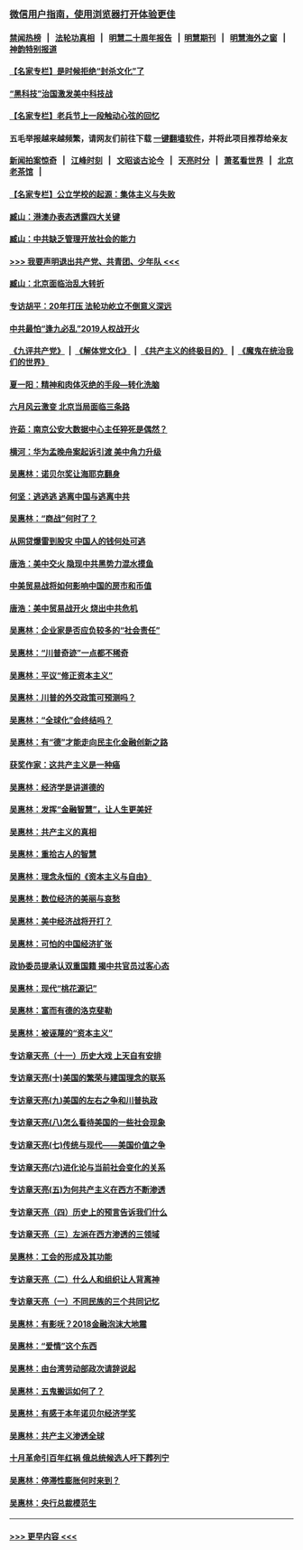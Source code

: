 ### [微信用户指南，使用浏览器打开体验更佳](https://github.com/gfw-breaker/banned-news1/blob/master/indexes/wechat-guide.md?t=0)
#### [禁闻热榜](热点新闻.md?t=0)  &nbsp;&nbsp;|&nbsp;&nbsp; [法轮功真相](https://github.com/gfw-breaker/truth/blob/master/README.md?t=0) &nbsp;&nbsp;|&nbsp;&nbsp; [明慧二十周年报告](https://github.com/gfw-breaker/mh-reports/blob/master/README.md?t=0) &nbsp;&nbsp;|&nbsp;&nbsp;[明慧期刊](https://github.com/gfw-breaker/mh-qikan) &nbsp;&nbsp;|&nbsp;&nbsp; [明慧海外之窗](https://github.com/gfw-breaker/mh-news/blob/master/README.md?t=0) &nbsp;&nbsp;|&nbsp;&nbsp; [神韵特别报道](https://github.com/gfw-breaker/mh-news/blob/master/shenyun.md?t=0)
#### [【名家专栏】是时候拒绝“封杀文化”了](../pages/nsc423/n11814093.md?t=02130833) 
#### [“黑科技”治国激发美中科技战](../pages/nsc423/n11638056.md?t=02130833) 
#### [【名家专栏】老兵节上一段触动心弦的回忆](../pages/nsc423/n11646016.md?t=02130833) 
#### 五毛举报越来越频繁，请网友们前往下载 [一键翻墙软件](https://github.com/gfw-breaker/ssr-accounts)，并将此项目推荐给亲友
#### [新闻拍案惊奇](https://github.com/gfw-breaker/banned-news1/blob/master/pages/link4.md) &nbsp;&nbsp;|&nbsp;&nbsp; [江峰时刻](https://github.com/gfw-breaker/banned-news1/blob/master/pages/link4.md) &nbsp;&nbsp;|&nbsp;&nbsp; [文昭谈古论今](https://github.com/gfw-breaker/banned-news1/blob/master/pages/link4.md) &nbsp;&nbsp;|&nbsp;&nbsp; [天亮时分](https://github.com/gfw-breaker/banned-news1/blob/master/pages/link4.md) &nbsp;&nbsp;|&nbsp;&nbsp; [萧茗看世界](https://github.com/gfw-breaker/banned-news1/blob/master/pages/link4.md) &nbsp;&nbsp;|&nbsp;&nbsp; [北京老茶馆](https://github.com/gfw-breaker/banned-news1/blob/master/pages/link4.md) &nbsp;&nbsp;|&nbsp;&nbsp; 
#### [【名家专栏】公立学校的起源：集体主义与失败](../pages/nsc423/n11601833.md?t=02130833) 
#### [臧山：港澳办表态透露四大关键](../pages/nsc423/n11421628.md?t=02130833) 
#### [臧山：中共缺乏管理开放社会的能力](../pages/nsc423/n11407457.md?t=02130833) 
#### [>>> 我要声明退出共产党、共青团、少年队 <<<](https://github.com/begood0513/goodnews/blob/master/quit/letter.md) 
#### [臧山：北京面临治乱大转折](../pages/nsc423/n11406895.md?t=02130833) 
#### [专访胡平：20年打压 法轮功屹立不倒意义深远](../pages/nsc423/n11398800.md?t=02130833) 
#### [中共最怕“逢九必乱”2019人权战开火](../pages/nsc423/n11385248.md?t=02130833) 
#### [《九评共产党》](https://github.com/begood0513/9ping.md/blob/master/README.md) &nbsp;|&nbsp; [《解体党文化》](../../../../jtdwh.md/blob/master/README.md)  &nbsp;|&nbsp; [《共产主义的终极目的》](../../../../gczydzjmd.md/blob/master/README.md) &nbsp;|&nbsp; [《魔鬼在统治我们的世界》](../../../../mgztzwmdsj.md/blob/master/README.md) 
#### [夏一阳：精神和肉体灭绝的手段—转化洗脑](../pages/nsc423/n11368250.md?t=02130833) 
#### [六月风云激变 北京当局面临三条路](../pages/nsc423/n11313668.md?t=02130833) 
#### [许茹：南京公安大数据中心主任猝死是偶然？](../pages/nsc423/n11064744.md?t=02130833) 
#### [横河：华为孟晚舟案起诉引渡 美中角力升级](../pages/nsc423/n11027230.md?t=02130833) 
#### [吴惠林：诺贝尔奖让海耶克翻身](../pages/nsc423/n10890049.md?t=02130833) 
#### [何坚：逃逃逃 逃离中国与逃离中共](../pages/nsc423/n10592891.md?t=02130833) 
#### [吴惠林：“商战”何时了？](../pages/nsc423/n10573558.md?t=02130833) 
#### [从网贷爆雷到股灾 中国人的钱何处可逃](../pages/nsc423/n10572800.md?t=02130833) 
#### [唐浩：美中交火 隐现中共黑势力混水摸鱼](../pages/nsc423/n10544040.md?t=02130833) 
#### [中美贸易战将如何影响中国的房市和币值](../pages/nsc423/n10543697.md?t=02130833) 
#### [唐浩：美中贸易战开火 烧出中共危机](../pages/nsc423/n10540126.md?t=02130833) 
#### [吴惠林：企业家是否应负较多的“社会责任”](../pages/nsc423/n10535022.md?t=02130833) 
#### [吴惠林：“川普奇迹”一点都不稀奇](../pages/nsc423/n10512808.md?t=02130833) 
#### [吴惠林：平议“修正资本主义”](../pages/nsc423/n10495724.md?t=02130833) 
#### [吴惠林：川普的外交政策可预测吗？](../pages/nsc423/n10462387.md?t=02130833) 
#### [吴惠林：“全球化”会终结吗？](../pages/nsc423/n10452838.md?t=02130833) 
#### [吴惠林：有“德”才能走向民主化金融创新之路](../pages/nsc423/n10432292.md?t=02130833) 
#### [获奖作家：这共产主义是一种癌](../pages/nsc423/n10431541.md?t=02130833) 
#### [吴惠林：经济学是讲道德的](../pages/nsc423/n10398014.md?t=02130833) 
#### [吴惠林：发挥“金融智慧”，让人生更美好](../pages/nsc423/n10375019.md?t=02130833) 
#### [吴惠林：共产主义的真相](../pages/nsc423/n10351394.md?t=02130833) 
#### [吴惠林：重拾古人的智慧](../pages/nsc423/n10337691.md?t=02130833) 
#### [吴惠林：理念永恒的《资本主义与自由》](../pages/nsc423/n10316274.md?t=02130833) 
#### [吴惠林：数位经济的美丽与哀愁](../pages/nsc423/n10292946.md?t=02130833) 
#### [吴惠林：美中经济战将开打？](../pages/nsc423/n10258825.md?t=02130833) 
#### [吴惠林：可怕的中国经济扩张](../pages/nsc423/n10219147.md?t=02130833) 
#### [政协委员提承认双重国籍 揭中共官员过客心态](../pages/nsc423/n10208809.md?t=02130833) 
#### [吴惠林：现代“桃花源记”](../pages/nsc423/n10185234.md?t=02130833) 
#### [吴惠林：富而有德的洛克斐勒](../pages/nsc423/n10142264.md?t=02130833) 
#### [吴惠林：被诬蔑的“资本主义”](../pages/nsc423/n10124816.md?t=02130833) 
#### [专访章天亮（十一）历史大戏 上天自有安排](../pages/nsc423/n10094905.md?t=02130833) 
#### [专访章天亮(十)美国的繁荣与建国理念的联系](../pages/nsc423/n10094899.md?t=02130833) 
#### [专访章天亮(九)美国的左右之争和川普执政](../pages/nsc423/n10094889.md?t=02130833) 
#### [专访章天亮(八)怎么看待美国的一些社会现象](../pages/nsc423/n10094857.md?t=02130833) 
#### [专访章天亮(七)传统与现代——美国价值之争](../pages/nsc423/n10093140.md?t=02130833) 
#### [专访章天亮(六)进化论与当前社会变化的关系](../pages/nsc423/n10092036.md?t=02130833) 
#### [专访章天亮(五)为何共产主义在西方不断渗透](../pages/nsc423/n10083620.md?t=02130833) 
#### [专访章天亮（四）历史上的预言告诉我们什么](../pages/nsc423/n10083606.md?t=02130833) 
#### [专访章天亮（三）左派在西方渗透的三领域](../pages/nsc423/n10081115.md?t=02130833) 
#### [吴惠林：工会的形成及其功能](../pages/nsc423/n10080633.md?t=02130833) 
#### [专访章天亮（二）什么人和组织让人背离神](../pages/nsc423/n10076637.md?t=02130833) 
#### [专访章天亮（一）不同民族的三个共同记忆](../pages/nsc423/n10074188.md?t=02130833) 
#### [吴惠林：有影呒？2018金融泡沫大地震](../pages/nsc423/n10040534.md?t=02130833) 
#### [吴惠林：“爱情”这个东西](../pages/nsc423/n10019423.md?t=02130833) 
#### [吴惠林：由台湾劳动部政次请辞说起](../pages/nsc423/n9979679.md?t=02130833) 
#### [吴惠林：五鬼搬运如何了？](../pages/nsc423/n9925338.md?t=02130833) 
#### [吴惠林：有感于本年诺贝尔经济学奖](../pages/nsc423/n9871883.md?t=02130833) 
#### [吴惠林：共产主义渗透全球](../pages/nsc423/n9812748.md?t=02130833) 
#### [十月革命引百年红祸 俄总统候选人吁下葬列宁](../pages/nsc423/n9810182.md?t=02130833) 
#### [吴惠林：停滞性膨胀何时来到？](../pages/nsc423/n9764136.md?t=02130833) 
#### [吴惠林：央行总裁模范生](../pages/nsc423/n9728134.md?t=02130833) 

----
#### [ >>> 更早内容 <<< ](../indexes/nsc423-earlier.md)
